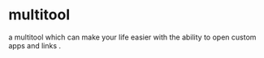 # multitool
a multitool which can make your life easier with the ability to open custom apps and links .

